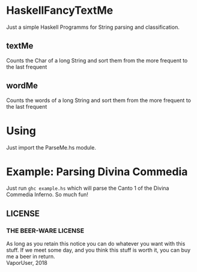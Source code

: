 # HaskellFancyTextMe

Just a simple Haskell Programms for String parsing and classification.

## textMe

Counts the Char of a long String and sort them from the more frequent to the last frequent 

## wordMe

Counts the words of a long String and sort them from the more frequent to the last frequent 

# Using

Just import the ParseMe.hs module.

# Example: Parsing Divina Commedia

Just run `ghc example.hs` which will parse the Canto 1 of the Divina Commedia Inferno. So much fun!

## LICENSE

### THE BEER-WARE LICENSE
 As long as you retain this notice you
 can do whatever you want with this stuff. If we meet some day, and you think
 this stuff is worth it, you can buy me a beer in return.   
   VaporUser, 2018
